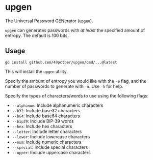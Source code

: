 # upgen

The Universal Password GENerator (`upgen`).

`upgen` can generates passwords with _at least_ the specified amount of entropy.
The default is 100 bits.

## Usage

```go install github.com/49pctber/upgen/cmd/...@latest```

This will install the `upgen` utility.

Specify the amount of entropy you would like with the `-e` flag, and the number of passwords to generate with `-n`.
Use `-h` for help.

Specify the types of characters/words to use using the following flags:

- `--alphanum`: Include alphanumeric characters
- `--b32`:      Include base32 characters
- `--b64`:      Include base64 characters
- `--bip39`:    Include BIP-39 words
- `--hex`:      Include hex characters
- `--letter`:   Include letter characters
- `--lower`:    Include lowercase characters
- `--num`:      Include numeric characters
- `--special`:  Include special characters
- `--upper`:    Include uppercase characters
